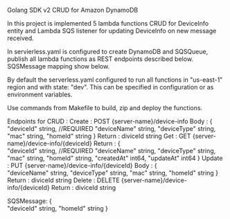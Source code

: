 Golang SDK v2 CRUD for Amazon DynamoDB

In this project is implemented 5 lambda functions
CRUD for DeviceInfo entity and Lambda SQS listener for updating DeviceInfo on new message received.

In servierless.yaml is configured to create DynamoDB and SQSQueue, publish all lambda functions as 
REST endpoints described below.
SQSMessage mapping show below.

By default the serverless.yaml configured to run all functions in "us-east-1" region 
and with state: "dev". This can be specified in configuration or as environment variables.

Use commands from Makefile to build, zip and deploy the functions.

Endpoints for CRUD :
Create : POST   {server-name}/device-info
                Body : {    
                            "deviceId"   string, //REQUIRED
                            "deviceName" string,
                            "deviceType" string,
                            "mac"        string,
                            "homeId"     string
                        }
                Return :     diviceId    string
Get :    GET    {server-name}/device-info/{deviceId}
                Return : {    
                            "deviceId"   string, //REQUIRED
                            "deviceName" string,
                            "deviceType" string,
                            "mac"        string,
                            "homeId"     string,
                            "createdAt"  int64,
                            "updateAt"   int64
                        }
Update : PUT    {server-name}/device-info/{deviceId}
                Body : {    
                            "deviceName" string,
                            "deviceType" string,
                            "mac"        string,
                            "homeId"     string
                        }
                Return :     diviceId    string
Delete : DELETE {server-name}/device-info/{deviceId}
                Return :     diviceId    string

SQSMessage:             {    
                            "deviceId"   string,
                            "homeId"     string
                        }
